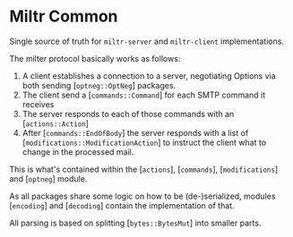 # Miltr Common

Single source of truth for `miltr-server` and `miltr-client` implementations.

The milter protocol basically works as follows:

1. A client establishes a connection to a server, negotiating Options
   via both sending [`optneg::OptNeg`] packages.
2. The client send a [`commands::Command`] for each SMTP command it receives
3. The server responds to each of those commands with an [`actions::Action`]
4. After [`commands::EndOfBody`] the server responds with a list of
   [`modifications::ModificationAction`] to instruct the client what to
   change in the processed mail.

This is what's contained within the [`actions`], [`commands`], [`modifications`]
and [`optneg`] module.

As all packages share some logic on how to be (de-)serialized, modules
[`encoding`] and [`decoding`] contain the implementation of that.

All parsing is based on splitting [`bytes::BytesMut`] into smaller parts.
